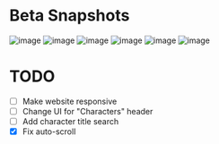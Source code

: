 # Beta Snapshots
![image](https://github.com/user-attachments/assets/149c5826-8670-4c18-b876-90e8572984ce)
![image](https://github.com/user-attachments/assets/8ffd2101-9a66-40e3-9854-d4af805144f5)
![image](https://github.com/user-attachments/assets/4697cae8-38c6-4bdc-913e-920ac3b39fe8)
![image](https://github.com/user-attachments/assets/df557e25-aa7e-45a9-8409-03f8f34656d8)
![image](https://github.com/user-attachments/assets/eefe45f2-cb60-4a53-a871-ee8dc58462c3)
![image](https://github.com/user-attachments/assets/95e5a30a-6214-4f53-88dd-b06baafed816)

# TODO
- [ ] Make website responsive
- [ ] Change UI for "Characters" header
- [ ] Add character title search
- [X] Fix auto-scroll 
